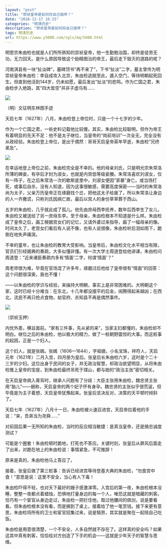 ```yaml
---
layout: "post"
title: "崇祯皇帝是如何将自己搞垮？"
date: "2018-12-17 16:15"
categories: "明清历史"
description: "崇祯皇帝是如何将自己搞垮？"
tags: 明清历史
url: https://www.y5000.com/zgls/mq/5008.html
---
```






明思宗朱由检也就是人们所所熟知的崇祯皇帝，他一生勤勉治国，却终是徒劳无功，无力回天。是什么原因导致这个励精图治的帝王，最后走下毁灭的道路的呢？

河南淇县有一块“扯淡碑”，墓碑顶书“再不来了”，下书“扯淡”二字，墓主曾传为明崇祯皇帝朱由检：李自成攻入北京，朱由检逃脱至此，遁入空门，等待明朝起死回生。但直到他活到144岁，仍未如愿，最后发出“扯淡”的悲鸣。作为亡国之君，朱由检步入绝路，其“四大皆空”并非子虚乌有……

![](https://img.y5000.com/uploads/allimg/161111/0921394133-0.jpg)

（明）文征明东林图手迹

天启七年（1627年）八月，朱由检登上帝位时，只是一个十七岁的少年。

作为一个亡国之君，一些史料记载他比较傻。其实，朱由检比较聪明，但作为帝王有着明显的先天不足：他不是太子继位，当皇帝的“岗前培训”一次全无，完全没有从政经验。朱由检登上帝位，是出于偶然：哥哥天启皇帝英年早逝，朱由检“兄终弟及”。

![](https://img.y5000.com/uploads/allimg/161111/09213923A-1.jpg)

在幸运地登上帝位之前，朱由检完全是不幸的。他的母亲刘氏，只是明光宗朱常洛所薄的婢妾，有孕后才封为淑女，也就是内宫低等级妾媵。朱常洛喜欢刘淑女，仅有一阵子，在之后朱常洛一次的歇斯底里中，刘淑女便因“家暴”身亡。或当场打死，或事后自杀，没有人知道，因为这事很敏感，需要高度保密——当时的朱常洛尚为太子，父亲万历皇帝正在琢磨找个岔，把他这太子给废了，所以朱常洛让身边的人一齐撒谎，只称刘氏因病亡故，最后以宫人的身份草草葬于西山。

五岁的朱由检，几乎就此成了孤儿。他先由庶母西李抚养，数年后西李生了女儿，朱由检又被送给了另一庶母东李。至于母亲，朱由检根本不知道是什么样。朱由检成了皇帝之后，画工根据宫女们的记忆，又请外婆过来指导，画了一幅母亲的像。时间太久了，老宫女们看后有人说不像，也有人说很像，朱由检听后泪如雨下，跪倒在地失声痛哭。

不幸的童年，也让朱由检的教育大受影响。当皇帝后，朱由检文化水平相当有限，官员们引经据典的奏疏，大多似懂非懂。有一次大学士周道登给他讲课，朱由检问周道登：“近来诸臣奏疏内多有‘情面’二字，何谓‘情面’？”

周老师很为难，毕竟在官场混了许多年，琢磨过后他给了皇帝很有“情面”的回答：这个问题很深奥，我也不懂！

——以朱由检的学识与经验，来操持大明朝，事实上是非常困难的。大明朝这个家，这时已经十分难当：在东北，十几年都没摆平的后金，闹腾得起来越凶；在西北，流民不再只抢点食物，劫官府、杀知县不再是偶然事件。

![](https://img.y5000.com/uploads/allimg/161111/0921391P0-2.jpg)

（崇祯玉押）

内忧外患，横亘面前。“家有三件事，先从紧的来”，当家主妇都懂的，朱由检却不明白。继位之后的朱由检，他以极大的精力，做了一桩朝野震惊的大事。而这桩事的起因，正是一个妇人。

这个妇人，就是张嫣。张嫣（1606—1644），字祖娥，小名宝珠，祥符人，天启元年（1621年）二月入宫，四月册为皇后。张皇后长朱由检六岁，这时是个二十三岁的少妇。这位出身于民间的女子，并无政治智慧，却政治欲望明显，从将朱由检推上皇帝的宝座，到朱由检最终吊死于煤山，都与她的“政治主张”密切相关。

在天启皇帝病入膏肓时，继承人问题有了分歧：大臣主张用朱由检，魏忠贤主张用“胎儿”——据称，天启皇帝的两个妃子怀有身孕。魏忠贤的主张似乎很荒诞，但毕竟是为主子着想，天启皇帝犹豫起来。张皇后坚决反对，决策的天平顿时倾斜了。

天启七年（1627年）八月十一日，朱由检被火速召进宫，天启帝拉着他的手说：“来，吾弟当为尧舜……”

对前因后果一无所知的朱由检，当时的反应相当敏捷：是真当皇帝，还是搞忠诚度测试？

可能是个圈套！朱由检顿时跪地，打死也不答应。关键时刻，张皇后从屏风后面走了出来，对跪在地上的朱由检说：事情紧急，不可推辞！

原来是真的，朱由检他马上答应了。

接着，张皇后做了第三桩事：告诉已经进宫等待登基大典的朱由检，“勿食宫中食！”意思是说：这里不安全，当心有人下毒！

朱由检吓得不轻，也对天下最好的嫂子感激涕零。入宫后的第一夜，朱由检根本没睡，整整一夜都点着蜡烛，恐惧地打量身边的每一个人，唯恐这就是暗藏的刺客。恰巧有一个宦官从身边走过，朱由检一把拦住他，取过他腰间的佩剑，说是要看看。但朱由检根本没有看，而是搁到了桌上，接着给了他一笔赏钱。接下来更有意思，朱由检将所有的卫士和宦官招集过来，说是犒劳，其实就是聚在一起陪自己吃饭。

朱由检是用意很清楚，一个不安全，人多自然就不存在了。这样真的安全吗？如果这其中真有刺客，恰恰给对方创造了下手的机会——这就是少年天子的智慧与思维。
